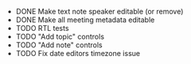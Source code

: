- DONE Make text note speaker editable (or remove)
- DONE Make all meeting metadata editable
- TODO RTL tests
- TODO "Add topic" controls
- TODO "Add note" controls
- TODO Fix date editors timezone issue
